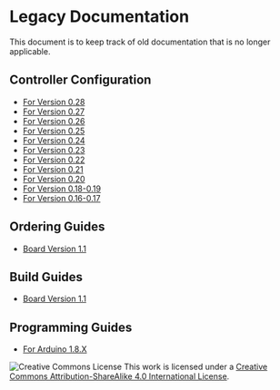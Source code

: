# Legacy Documentation

This document is to keep track of old documentation that is no longer applicable.

## Controller Configuration

* [For Version 0.28](For_Users/Phob_Calibration_Guide_v0.28.md)
* [For Version 0.27](For_Users/Phob_Calibration_Guide_v0.27.md)
* [For Version 0.26](For_Users/Phob_Calibration_Guide_v0.26.md)
* [For Version 0.25](For_Users/Phob_Calibration_Guide_v0.25.md)
* [For Version 0.24](For_Users/Phob_Calibration_Guide_v0.24.md)
* [For Version 0.23](For_Users/Phob_Calibration_Guide_v0.23.md)
* [For Version 0.22](For_Users/Phob_Calibration_Guide_v0.22.md)
* [For Version 0.21](For_Users/Phob_Calibration_Guide_v0.21.md)
* [For Version 0.20](For_Users/Phob_Calibration_Guide_v0.20.md)
* [For Version 0.18-0.19](https://docs.google.com/document/d/1tICHkeWHWOi87ebddIgM1hSR2AaJqE-wSA17Wzhi0u0/edit?usp=sharing)
* [For Version 0.16-0.17](https://docs.google.com/document/d/11UUmMImXMPYMJ9wzESQMvJrMNCCeWAxyutiNewseW9k/edit?usp=sharing)

## Ordering Guides

* [Board Version 1.1](https://docs.google.com/presentation/d/1JxY79lkCj4QdBnbAxH9PvyXZGDKAvMpFpukHwAc2s3c/edit?usp=sharing)

## Build Guides

* [Board Version 1.1](https://docs.google.com/presentation/d/1Awil69v7xDhX-VOdLnVhseILLCY89gFpTTAPPEig6E4/edit?usp=sharing)

## Programming Guides

* [For Arduino 1.8.X](https://docs.google.com/presentation/d/1Ota8R95K1-LR34Re3XB7BIb7ZzgtDM_iaknYH9k8yRQ/edit#slide=id.p)

![Creative Commons License](https://i.creativecommons.org/l/by-sa/4.0/88x31.png)
This work is licensed under a [Creative Commons Attribution-ShareAlike 4.0 International License](http://creativecommons.org/licenses/by-sa/4.0/).
